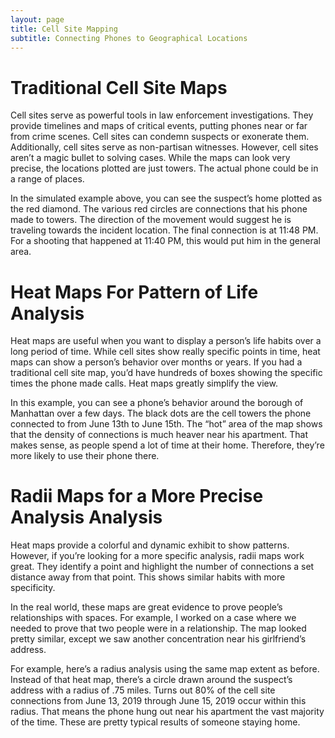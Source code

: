 ```yaml
---
layout: page
title: Cell Site Mapping
subtitle: Connecting Phones to Geographical Locations
---
```


# Traditional Cell Site Maps
Cell sites serve as powerful tools in law enforcement investigations. They provide timelines and maps of critical events, putting phones near or far from crime scenes. Cell sites can condemn suspects or exonerate them. Additionally, cell sites serve as non-partisan witnesses. However, cell sites aren’t a magic bullet to solving cases. While the maps can look very precise, the locations plotted are just towers. The actual phone could be in a range of places.

In the simulated example above, you can see the suspect’s home plotted as the red diamond. The various red circles are connections that his phone made to towers. The direction of the movement would suggest he is traveling towards the incident location. The final connection is at 11:48 PM. For a shooting that happened at 11:40 PM, this would put him in the general area.

# Heat Maps For Pattern of Life Analysis
Heat maps are useful when you want to display a person’s life habits over a long period of time. While cell sites show really specific points in time, heat maps can show a person’s behavior over months or years. If you had a traditional cell site map, you’d have hundreds of boxes showing the specific times the phone made calls. Heat maps greatly simplify the view.

In this example, you can see a phone’s behavior around the borough of Manhattan over a few days. The black dots are the cell towers the phone connected to from June 13th to June 15th. The “hot” area of the map shows that the density of connections is much heaver near his apartment. That makes sense, as people spend a lot of time at their home. Therefore, they’re more likely to use their phone there.


# Radii Maps for a More Precise Analysis Analysis
Heat maps provide a colorful and dynamic exhibit to show patterns. However, if you’re looking for a more specific analysis, radii maps work great. They identify a point and highlight the number of connections a set distance away from that point. This shows similar habits with more specificity.

In the real world, these maps are great evidence to prove people’s relationships with spaces. For example, I worked on a case where we needed to prove that two people were in a relationship. The map looked pretty similar, except we saw another concentration near his girlfriend’s address.

For example, here’s a radius analysis using the same map extent as before. Instead of that heat map, there’s a circle drawn around the suspect’s address with a radius of .75 miles. Turns out 80% of the cell site connections from June 13, 2019 through June 15, 2019 occur within this radius. That means the phone hung out near his apartment the vast majority of the time. These are pretty typical results of someone staying home.
